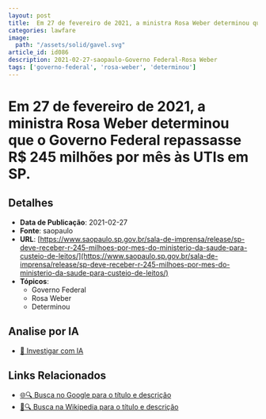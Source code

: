 ```yaml
---
layout: post
title:  Em 27 de fevereiro de 2021, a ministra Rosa Weber determinou que o Governo Federal repassasse R$ 245 milhões por mês às UTIs em SP.
categories: lawfare
image: 
  path: "/assets/solid/gavel.svg"
article_id: id086
description: 2021-02-27-saopaulo-Governo Federal-Rosa Weber
tags: ['governo-federal', 'rosa-weber', 'determinou']
---
```


# Em 27 de fevereiro de 2021, a ministra Rosa Weber determinou que o Governo Federal repassasse R$ 245 milhões por mês às UTIs em SP.

## Detalhes
- **Data de Publicação**: 2021-02-27
- **Fonte**: saopaulo
- **URL**: [https://www.saopaulo.sp.gov.br/sala-de-imprensa/release/sp-deve-receber-r-245-milhoes-por-mes-do-ministerio-da-saude-para-custeio-de-leitos/](https://www.saopaulo.sp.gov.br/sala-de-imprensa/release/sp-deve-receber-r-245-milhoes-por-mes-do-ministerio-da-saude-para-custeio-de-leitos/)
- **Tópicos**:
  - Governo Federal
  - Rosa Weber
  - Determinou

## Analise por IA
- [🤖 Investigar com IA](https://www.perplexity.ai/search?q=%22not%C3%ADcia%20artigo%20Brasil%22%20Em%2027%20de%20fevereiro%20de%202021%2C%20a%20ministra%20Rosa%20Weber%20determinou%20que%20o%20Governo%20Federal%20repassasse%20R%24%20245%20milh%C3%B5es%20por%20m%C3%AAs%20%C3%A0s%20UTIs%20em%20SP.%20saopaulo%202021-02-27)

## Links Relacionados
- [🌐🔍 Busca no Google para o título e descrição](https://www.google.com/search?q=%22not%C3%ADcia%20artigo%20Brasil%22%20Em%2027%20de%20fevereiro%20de%202021%2C%20a%20ministra%20Rosa%20Weber%20determinou%20que%20o%20Governo%20Federal%20repassasse%20R%24%20245%20milh%C3%B5es%20por%20m%C3%AAs%20%C3%A0s%20UTIs%20em%20SP.%20saopaulo%202021-02-27)
- [📖🔍 Busca na Wikipedia para o título e descrição](https://pt.wikipedia.org/w/index.php?search=%22not%C3%ADcia%20artigo%20Brasil%22%20Em%2027%20de%20fevereiro%20de%202021%2C%20a%20ministra%20Rosa%20Weber%20determinou%20que%20o%20Governo%20Federal%20repassasse%20R%24%20245%20milh%C3%B5es%20por%20m%C3%AAs%20%C3%A0s%20UTIs%20em%20SP.%20saopaulo%202021-02-27)

